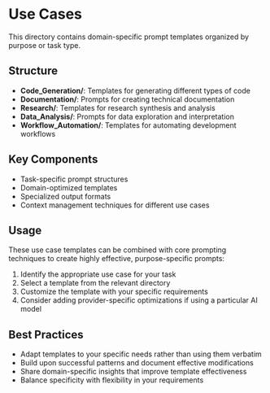 # Use Cases

This directory contains domain-specific prompt templates organized by purpose or task type.

## Structure

- **Code_Generation/**: Templates for generating different types of code
- **Documentation/**: Prompts for creating technical documentation
- **Research/**: Templates for research synthesis and analysis
- **Data_Analysis/**: Prompts for data exploration and interpretation
- **Workflow_Automation/**: Templates for automating development workflows

## Key Components

- Task-specific prompt structures
- Domain-optimized templates
- Specialized output formats
- Context management techniques for different use cases

## Usage

These use case templates can be combined with core prompting techniques to create highly effective, purpose-specific prompts:

1. Identify the appropriate use case for your task
2. Select a template from the relevant directory
3. Customize the template with your specific requirements
4. Consider adding provider-specific optimizations if using a particular AI model

## Best Practices

- Adapt templates to your specific needs rather than using them verbatim
- Build upon successful patterns and document effective modifications
- Share domain-specific insights that improve template effectiveness
- Balance specificity with flexibility in your requirements